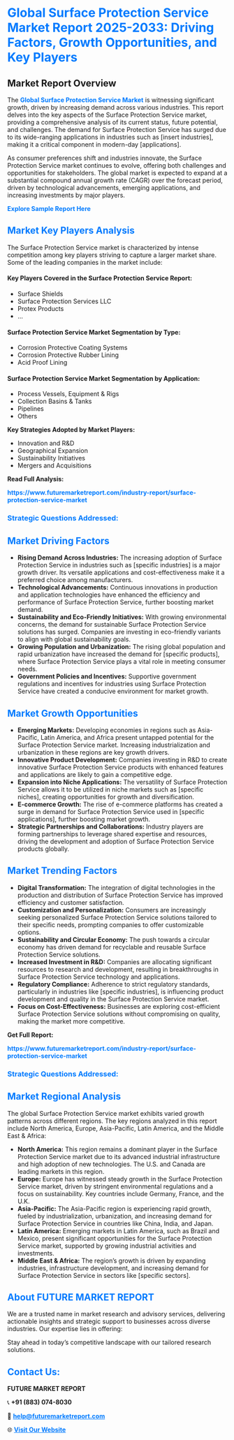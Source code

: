 <h1 style="color: #007BFF;">Global Surface Protection Service Market Report 2025-2033: Driving Factors, Growth Opportunities, and Key Players</h1>

<section id="overview">
<h2>Market Report Overview</h2>
<p>The <a href="https://www.futuremarketreport.com/industry-report/surface-protection-service-market" style="color: #007BFF; text-decoration: none;"><strong>Global Surface Protection Service Market</strong></a> is witnessing significant growth, driven by increasing demand across various industries. This report delves into the key aspects of the Surface Protection Service market, providing a comprehensive analysis of its current status, future potential, and challenges. The demand for Surface Protection Service has surged due to its wide-ranging applications in industries such as [insert industries], making it a critical component in modern-day [applications].</p>
<p>As consumer preferences shift and industries innovate, the Surface Protection Service market continues to evolve, offering both challenges and opportunities for stakeholders. The global market is expected to expand at a substantial compound annual growth rate (CAGR) over the forecast period, driven by technological advancements, emerging applications, and increasing investments by major players.</p>
</section>

<section id="overview">
<p><a href="https://www.futuremarketreport.com/request-sample/reportId=101788" style="color: #007BFF; text-decoration: none;"><strong>Explore Sample Report Here</strong></a></p>
</section>

<section id="key-players">
<h2 style="color: #007BFF;">Market Key Players Analysis</h2>
<p>The Surface Protection Service market is characterized by intense competition among key players striving to capture a larger market share. Some of the leading companies in the market include:</p>
<h4>Key Players Covered in the Surface Protection Service Report:</h4>
<ul><li>Surface Shields</li><li>Surface Protection Services LLC</li><li>Protex Products</li><li>...</li></ul>
<h4>Surface Protection Service Market Segmentation by Type:</h4>
<ul><li>Corrosion Protective Coating Systems</li><li>Corrosion Protective Rubber Lining</li><li>Acid Proof Lining</li></ul>

<h4>Surface Protection Service Market Segmentation by Application:</h4>
<ul><li>Process Vessels, Equipment &amp; Rigs</li><li>Collection Basins &amp; Tanks</li><li>Pipelines</li><li>Others</li></ul>
<p><strong>Key Strategies Adopted by Market Players:</strong></p>
<ul>
<li>Innovation and R&D</li>
<li>Geographical Expansion</li>
<li>Sustainability Initiatives</li>
<li>Mergers and Acquisitions</li>
</ul>
</section>

<section>
<p><strong>Read Full Analysis: </strong></p><a href="https://www.futuremarketreport.com/industry-report/surface-protection-service-market" style="color: #007BFF; text-decoration: none;"><strong>https://www.futuremarketreport.com/industry-report/surface-protection-service-market</strong></a>
<h3 style="color: #007BFF;">Strategic Questions Addressed:</h3>
</section>

<section id="driving-factors">
<h2 style="color: #007BFF;">Market Driving Factors</h2>
<ul>
<li><strong>Rising Demand Across Industries:</strong> The increasing adoption of Surface Protection Service in industries such as [specific industries] is a major growth driver. Its versatile applications and cost-effectiveness make it a preferred choice among manufacturers.</li>
<li><strong>Technological Advancements:</strong> Continuous innovations in production and application technologies have enhanced the efficiency and performance of Surface Protection Service, further boosting market demand.</li>
<li><strong>Sustainability and Eco-Friendly Initiatives:</strong> With growing environmental concerns, the demand for sustainable Surface Protection Service solutions has surged. Companies are investing in eco-friendly variants to align with global sustainability goals.</li>
<li><strong>Growing Population and Urbanization:</strong> The rising global population and rapid urbanization have increased the demand for [specific products], where Surface Protection Service plays a vital role in meeting consumer needs.</li>
<li><strong>Government Policies and Incentives:</strong> Supportive government regulations and incentives for industries using Surface Protection Service have created a conducive environment for market growth.</li>
</ul>
</section>

<section id="growth-opportunities">
<h2 style="color: #007BFF;">Market Growth Opportunities</h2>
<ul>
<li><strong>Emerging Markets:</strong> Developing economies in regions such as Asia-Pacific, Latin America, and Africa present untapped potential for the Surface Protection Service market. Increasing industrialization and urbanization in these regions are key growth drivers.</li>
<li><strong>Innovative Product Development:</strong> Companies investing in R&D to create innovative Surface Protection Service products with enhanced features and applications are likely to gain a competitive edge.</li>
<li><strong>Expansion into Niche Applications:</strong> The versatility of Surface Protection Service allows it to be utilized in niche markets such as [specific niches], creating opportunities for growth and diversification.</li>
<li><strong>E-commerce Growth:</strong> The rise of e-commerce platforms has created a surge in demand for Surface Protection Service used in [specific applications], further boosting market growth.</li>
<li><strong>Strategic Partnerships and Collaborations:</strong> Industry players are forming partnerships to leverage shared expertise and resources, driving the development and adoption of Surface Protection Service products globally.</li>
</ul>
</section>

<section id="trending-factors">
<h2 style="color: #007BFF;">Market Trending Factors</h2>
<ul>
<li><strong>Digital Transformation:</strong> The integration of digital technologies in the production and distribution of Surface Protection Service has improved efficiency and customer satisfaction.</li>
<li><strong>Customization and Personalization:</strong> Consumers are increasingly seeking personalized Surface Protection Service solutions tailored to their specific needs, prompting companies to offer customizable options.</li>
<li><strong>Sustainability and Circular Economy:</strong> The push towards a circular economy has driven demand for recyclable and reusable Surface Protection Service solutions.</li>
<li><strong>Increased Investment in R&D:</strong> Companies are allocating significant resources to research and development, resulting in breakthroughs in Surface Protection Service technology and applications.</li>
<li><strong>Regulatory Compliance:</strong> Adherence to strict regulatory standards, particularly in industries like [specific industries], is influencing product development and quality in the Surface Protection Service market.</li>
<li><strong>Focus on Cost-Effectiveness:</strong> Businesses are exploring cost-efficient Surface Protection Service solutions without compromising on quality, making the market more competitive.</li>
</ul>
</section>

<section>
<p><strong>Get Full Report: </strong></p><a href="https://www.futuremarketreport.com/industry-report/surface-protection-service-market" style="color: #007BFF; text-decoration: none;"><strong>https://www.futuremarketreport.com/industry-report/surface-protection-service-market</strong></a>
<h3 style="color: #007BFF;">Strategic Questions Addressed:</h3>
</section>


<section id="regional-analysis">
<h2 style="color: #007BFF;">Market Regional Analysis</h2>
<p>The global Surface Protection Service market exhibits varied growth patterns across different regions. The key regions analyzed in this report include North America, Europe, Asia-Pacific, Latin America, and the Middle East & Africa:</p>
<ul>
<li><strong>North America:</strong> This region remains a dominant player in the Surface Protection Service market due to its advanced industrial infrastructure and high adoption of new technologies. The U.S. and Canada are leading markets in this region.</li>
<li><strong>Europe:</strong> Europe has witnessed steady growth in the Surface Protection Service market, driven by stringent environmental regulations and a focus on sustainability. Key countries include Germany, France, and the U.K.</li>
<li><strong>Asia-Pacific:</strong> The Asia-Pacific region is experiencing rapid growth, fueled by industrialization, urbanization, and increasing demand for Surface Protection Service in countries like China, India, and Japan.</li>
<li><strong>Latin America:</strong> Emerging markets in Latin America, such as Brazil and Mexico, present significant opportunities for the Surface Protection Service market, supported by growing industrial activities and investments.</li>
<li><strong>Middle East & Africa:</strong> The region’s growth is driven by expanding industries, infrastructure development, and increasing demand for Surface Protection Service in sectors like [specific sectors].</li>
</ul>
</section>

<footer>
<h2 style="color: #007BFF;">About FUTURE MARKET REPORT</h2>
<p>We are a trusted name in market research and advisory services, delivering actionable insights and strategic support to businesses across diverse industries. Our expertise lies in offering:</p>

<p>Stay ahead in today’s competitive landscape with our tailored research solutions.</p>

<h2 style="color: #007BFF;">Contact Us:</h2>
<p><strong>FUTURE MARKET REPORT</strong></p>
<p>📞 <strong>+91 (883) 074-8030</strong></p>
<p>📧 <strong><a href="mailto:help@futuremarketreport.com" style="color: #007BFF;">help@futuremarketreport.com</a></strong></p>
<p>🌐 <strong><a href="https://www.futuremarketreport.com/" style="color: #007BFF;">Visit Our Website</a></strong></p>
</footer>